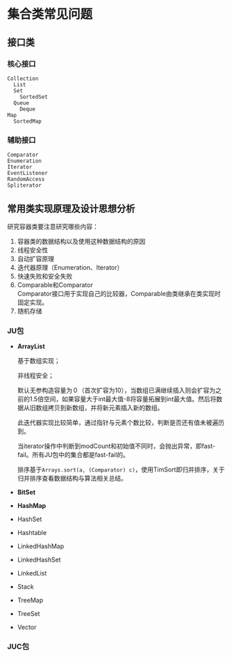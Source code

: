 # 集合类常见问题

## 接口类 

### 核心接口
```
Collection
  List
  Set
    SortedSet
  Queue
    Deque
Map
  SortedMap
```

### 辅助接口

```
Comparator
Enumeration
Iterator
EventListener
RandomAccess
Spliterator
```

## 常用类实现原理及设计思想分析

研究容器类要注意研究哪些内容：  
1) 容器类的数据结构以及使用这种数据结构的原因
2) 线程安全性
3) 自动扩容原理
4) 迭代器原理（Enumeration、Iterator）
5) 快速失败和安全失败
6) Comparable和Comparator  
  Comparator接口用于实现自己的比较器，Comparable由类继承在类实现时固定实现。
7) 随机存储

### JU包

+ **ArrayList**

  基于数组实现；
  
  非线程安全；

  默认无参构造容量为０（首次扩容为10），当数组已满继续插入则会扩容为之前的1.5倍空间，如果容量大于int最大值-8将容量拓展到int最大值。然后将数据从旧数组拷贝到新数组，并将新元素插入新的数组。

  此迭代器实现比较简单，通过指针与元素个数比较，判断是否还有值未被遍历到。　　

  当iterator操作中判断到modCount和初始值不同时，会抛出异常，即fast-fail。所有JU包中的集合都是fast-fail的。

  排序基于`Arrays.sort(a, (Comparator) c)`，使用TimSort即归并排序，关于归并排序查看数据结构与算法相关总结。

+ **BitSet**

+ **HashMap**

  

+ HashSet

+ Hashtable

+ LinkedHashMap

+ LinkedHashSet

+ LinkedList

+ Stack

+ TreeMap

+ TreeSet

+ Vector


### JUC包

